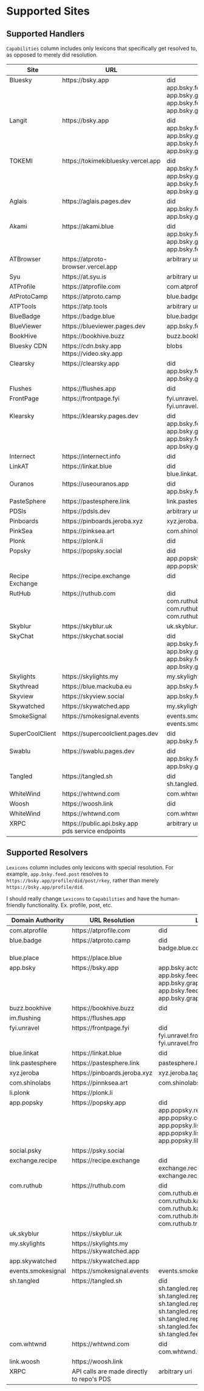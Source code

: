 # Supported Sites

## Supported Handlers

`Capabilities` column includes only lexicons that specifically get resolved to, as opposed to merely did resolution.

<table>
<thead valign="bottom">
<tr>
    <th>Site</th>
    <th>URL</th>
    <th>Capabilities</th>
</tr>
</thead>
<tbody valign="top">
<tr>
    <td>Bluesky</td>
    <td>https://bsky.app</td>
    <td>did<br>app.bsky.feed.post<br>app.bsky.graph.list<br>app.bsky.feed.generator<br>app.bsky.graph.starterpack</td>
</tr>
<tr>
    <td>Langit</td>
    <td>https://bsky.app</td>
    <td>did<br>app.bsky.feed.post<br>app.bsky.graph.list<br>app.bsky.feed.generator<br>app.bsky.graph.starterpack</td>
</tr>
<tr>
    <td>TOKEMI</td>
    <td>https://tokimekibluesky.vercel.app</td>
    <td>did<br>app.bsky.feed.post<br>app.bsky.graph.list<br>app.bsky.feed.generator<br>app.bsky.graph.starterpack</td>
</tr>
<tr>
    <td>Aglais</td>
    <td>https://aglais.pages.dev</td>
    <td>did<br>app.bsky.feed.post<br>app.bsky.graph.list</td>
</tr>
<tr>
    <td>Akami</td>
    <td>https://akami.blue</td>
    <td>did<br>app.bsky.feed.post<br>app.bsky.graph.list<br>app.bsky.feed.generator</td>
</tr>
<tr>
    <td>ATBrowser</td>
    <td>https://atproto-browser.vercel.app</td>
    <td>arbitrary uri</td>
</tr>
<tr>
    <td>Syu</td>
    <td>https://at.syu.is</td>
    <td>arbitrary uri</td>
</tr>
<tr>
    <td>ATProfile</td>
    <td>https://atprofile.com</td>
    <td>com.atprofile.beta.profile</td>
</tr>
<tr>
    <td>AtProtoCamp</td>
    <td>https://atproto.camp</td>
    <td>blue.badge.collection</td>
</tr>
<tr>
    <td>ATPTools</td>
    <td>https://atp.tools</td>
    <td>arbitrary uri</td>
</tr>
<tr>
    <td>BlueBadge</td>
    <td>https://badge.blue</td>
    <td>blue.badge.collection</td>
</tr>
<tr>
    <td>BlueViewer</td>
    <td>https://blueviewer.pages.dev</td>
    <td>app.bsky.feed.post</td>
</tr>
<tr>
    <td>BookHive</td>
    <td>https://bookhive.buzz</td>
    <td>buzz.bookhive.book</td>
</tr>
<tr>
    <td>Bluesky CDN</td>
    <td>https://cdn.bsky.app<br>https://video.sky.app</td>
    <td>blobs</td>
</tr>
<tr>
    <td>Clearsky</td>
    <td>https://clearsky.app</td>
    <td>did<br>app.bsky.feed.post<br>app.bsky.graph.block</td>
</tr>
<tr>
    <td>Flushes</td>
    <td>https://flushes.app</td>
    <td>did</td>
</tr>
<tr>
    <td>FrontPage</td>
    <td>https://frontpage.fyi</td>
    <td>fyi.unravel.frontpage.post<br>fyi.unravel.frontpage.comment</td>
</tr>
<tr>
    <td>Klearsky</td>
    <td>https://klearsky.pages.dev</td>
    <td>did<br>app.bsky.feed.post<br>app.bsky.graph.list<br>app.bsky.feed.generator<br>app.bsky.graph.starterpack</td>
</tr>
<tr>
    <td>Internect</td>
    <td>https://internect.info</td>
    <td>did</td>
</tr>
<tr>
    <td>LinkAT</td>
    <td>https://linkat.blue</td>
    <td>did<br>blue.linkat.board</td>
</tr>
<tr>
    <td>Ouranos</td>
    <td>https://useouranos.app</td>
    <td>did<br>app.bsky.feed.post</td>
</tr>
<tr>
    <td>PasteSphere</td>
    <td>https://pastesphere.link</td>
    <td>link.pastesphere.snippet</td>
</tr>
<tr>
    <td>PDSls</td>
    <td>https://pdsls.dev</td>
    <td>arbitrary uri</td>
</tr>
<tr>
    <td>Pinboards</td>
    <td>https://pinboards.jeroba.xyz</td>
    <td>xyz.jeroba.tags.tag</td>
</tr>
<tr>
    <td>PinkSea</td>
    <td>https://pinksea.art</td>
    <td>com.shinolabs.pinksea.oekaki</td>
</tr>
<tr>
    <td>Plonk</td>
    <td>https://plonk.li</td>
    <td>did</td>
</tr>
<tr>
    <td>Popsky</td>
    <td>https://popsky.social</td>
    <td>did<br>app.popsky.review<br>app.popsky.list</td>
</tr>
<tr>
    <td>Recipe Exchange</td>
    <td>https://recipe.exchange</td>
    <td>did</td>
</tr>
<tr>
    <td>RutHub</td>
    <td>https://ruthub.com</td>
    <td>did<br>com.ruthub<br>com.ruthub.entry<br>com.ruthub.kanban</td>
</tr>
<tr>
    <td>Skyblur</td>
    <td>https://skyblur.uk</td>
    <td>uk.skyblur.post</td>
</tr>
<tr>
    <td>SkyChat</td>
    <td>https://skychat.social</td>
    <td>did<br>app.bsky.feed.post<br>app.bsky.graph.list<br>app.bsky.feed.generator<br>app.bsky.graph.starterpack</td>
</tr>
<tr>
    <td>Skylights</td>
    <td>https://skylights.my</td>
    <td>my.skylights.rel</td>
</tr>
<tr>
    <td>Skythread</td>
    <td>https://blue.mackuba.eu</td>
    <td>app.bsky.feed.post</td>
</tr>
<tr>
    <td>Skyview</td>
    <td>https://skyview.social</td>
    <td>app.bsky.feed.post</td>
</tr>
<tr>
    <td>Skywatched</td>
    <td>https://skywatched.app</td>
    <td>my.skylights.rel</td>
</tr>
<tr>
    <td>SmokeSignal</td>
    <td>https://smokesignal.events</td>
    <td>events.smokesignal.calendar.event<br>events.smokesignal.app.profile</td>
</tr>
<tr>
    <td>SuperCoolClient</td>
    <td>https://supercoolclient.pages.dev</td>
    <td>did<br>app.bsky.feed.post</td>
</tr>
<tr>
    <td>Swablu</td>
    <td>https://swablu.pages.dev</td>
    <td>did<br>app.bsky.feed.post<br>app.bsky.graph.list</td>
</tr>
<tr>
    <td>Tangled</td>
    <td>https://tangled.sh</td>
    <td>did<br>sh.tangled.repo</td>
</tr>
<tr>
    <td>WhiteWind</td>
    <td>https://whtwnd.com</td>
    <td>com.whtwnd.blog.entry</td>
</tr>
<tr>
    <td>Woosh</td>
    <td>https://woosh.link</td>
    <td>did</td>
</tr>
<tr>
    <td>WhiteWind</td>
    <td>https://whtwnd.com</td>
    <td>com.whtwnd.blog.entry</td>
</tr>
<tr>
    <td>XRPC</td>
    <td>https://public.api.bsky.app<br>pds service endpoints</td>
    <td>arbitrary uri</td>
</tr>
</tbody>
</table>

## Supported Resolvers

`Lexicons` column includes only lexicons with special resolution. For example, `app.bsky.feed.post` resolves to `https://bsky.app/profile/did/post/rkey`, rather than merely `https://bsky.app/profile/did`.

I should really change `Lexicons` to `Capabilities` and have the human-friendly functionality. Ex. profile, post, etc.

<table>
<thead valign="bottom">
<tr>
    <th>Domain Authority</th>
    <th>URL Resolution</th>
    <th>Lexicons</th>
</tr>
</thead>
<tbody valign="top">
<tr>
    <td>com.atprofile</td>
    <td>https://atprofile.com</td>
    <td>did</td>
</tr>
<tr>
    <td>blue.badge</td>
    <td>https://atproto.camp</td>
    <td>did<br>badge.blue.collection</td>
</tr>
<tr>
    <td>blue.place</td>
    <td>https://place.blue</td>
    <td></td>
</tr>
<tr>
    <td>app.bsky</td>
    <td>https://bsky.app</td>
    <td>app.bsky.actor.profile<br>app.bsky.feed.post<br>app.bsky.graph.list<br>app.bsky.feed.generator<br>app.bsky.graph.starterpack</td>
</tr>
<tr>
    <td>buzz.bookhive</td>
    <td>https://bookhive.buzz</td>
    <td>did</td>
</tr>
<tr>
    <td>im.flushing</td>
    <td>https://flushes.app</td>
    <td></td>
</tr>
<tr>
    <td>fyi.unravel</td>
    <td>https://frontpage.fyi</td>
    <td>did<br>fyi.unravel.frontpage.post<br>fyi.unravel.frontpage.comment</td>
</tr>
<tr>
    <td>blue.linkat</td>
    <td>https://linkat.blue</td>
    <td>did</td>
</tr>
<tr>
    <td>link.pastesphere</td>
    <td>https://pastesphere.link</td>
    <td>pastesphere.link.snippet</td>
</tr>
<tr>
    <td>xyz.jeroba</td>
    <td>https://pinboards.jeroba.xyz</td>
    <td>xyz.jeroba.tags.tag</td>
</tr>
<tr>
    <td>com.shinolabs</td>
    <td>https://pinnksea.art</td>
    <td>com.shinolabs.pinksea.oekaki</td>
</tr>
<tr>
    <td>li.plonk</td>
    <td>https://plonk.li</td>
    <td></td>
</tr>
<tr>
    <td>app.popsky</td>
    <td>https://popsky.app</td>
    <td>did<br>app.popsky.review<br>app.popsky.comment<br>app.popsky.list<br>app.popsky.listItem<br>app.popsky.like</td>
</tr>
<tr>
    <td>social.psky</td>
    <td>https://psky.social</td>
    <td></td>
</tr>
<tr>
    <td>exchange.recipe</td>
    <td>https://recipe.exchange</td>
    <td>did<br>exchange.recipe.recipe<br>exchange.recipe.collection</td>
</tr>
<tr>
    <td>com.ruthub</td>
    <td>https://ruthub.com</td>
    <td>did<br>com.ruthub.entry<br>com.ruthub.kanban<br>com.ruthub.kanbans<br>com.ruthub.item<br>com.ruthub.track</td>
</tr>
<tr>
    <td>uk.skyblur</td>
    <td>https://skyblur.uk</td>
    <td></td>
</tr>
<tr>
    <td>my.skylights</td>
    <td>https://skylights.my<br>https://skywatched.app</td>
    <td></td>
</tr>
<tr>
    <td>app.skywatched</td>
    <td>https://skywatched.app</td>
    <td></td>
</tr>
<tr>
    <td>events.smokesignal</td>
    <td>https://smokesignal.events</td>
    <td>events.smokesignal.calendar.event</td>
</tr>
<tr>
    <td>sh.tangled</td>
    <td>https://tangled.sh</td>
    <td>did<br>sh.tangled.repo<br>sh.tangled.repo.issue<br>sh.tangled.repo.issue.comment<br>sh.tangled.repo.issue.state<br>sh.tangled.repo.pull<br>sh.tangled.feed.star<br>sh.tangled.feed.follow</td>
</tr>
<tr>
    <td>com.whtwnd</td>
    <td>https://whtwnd.com</td>
    <td>did<br>com.whtwnd.blog.entry</td>
</tr>
<tr>
    <td>link.woosh</td>
    <td>https://woosh.link</td>
    <td></td>
</tr>
<tr>
    <td>XRPC</td>
    <td>API calls are made directly to repo's PDS</td>
    <td>arbitrary uri</td>
</tr>
</tbody>
</table>
